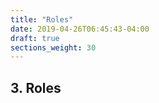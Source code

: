 ```yaml
---
title: "Roles"
date: 2019-04-26T06:45:43-04:00
draft: true
sections_weight: 30
---
```


## 3. Roles
